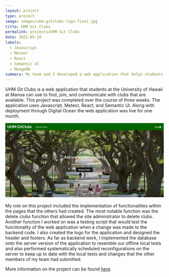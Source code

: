 ```yaml
---
layout: project
type: project
image: images/uhm-gitclubs-logo-final.jpg
title: UHM Git Clubs
permalink: projects/UHM Git Clubs
date: 2021-05-10
labels:
  - Javascript
  - Meteor
  - React
  - Semantic UI
  - MongoDB
summary: My team and I developed a web application that helps students at the University of Hawaii at Manoa find, join, and communicate with clubs that are available.
---
```


UHM Git Clubs is a web application that students at the University of Hawaii at Manoa can use to find, join, and communicate with clubs that are available. This project was completed over the course of three weeks. The application uses Javascript, Meteor, React, and Semantic UI. Along with deployment through Digital Ocean the web application was live for one month.

<img class = "ui fluid image" src = "../images/UHMGitClubsLanding.PNG">

My role on this project included the implementation of functionalities within the pages that the others had created. The most notable function was the delete clubs function that allowed the site administrator to delete clubs. Another function I worked on was a testing script that would test the funcitonality of the web application when a change was made to the backend code. I also created the logo for the application and designed the header and footers. As far as backend work, I implemented the database onto the server version of the application to resemble our offline local tests and also performed systematically scheduled reconfigurations on the server to keep up to date with the local tests and changes that the other members of my team had submitted.

More information on the project can be found [here](https://uhm-gitclubs.github.io/).
